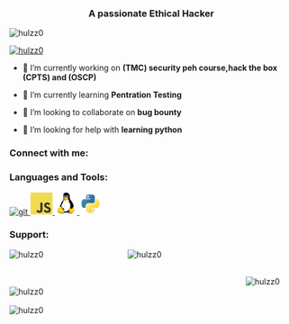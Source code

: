 




<h3 align="center">A passionate Ethical Hacker </h3>

<p align="left"> <img src="https://komarev.com/ghpvc/?username=hulzz0&label=Profile%20views&color=0e75b6&style=flat" alt="hulzz0" /> </p>

<p align="left"> <a href="https://github.com/ryo-ma/github-profile-trophy"><img src="https://github-profile-trophy.vercel.app/?username=hulzz0" alt="hulzz0" /></a> </p>

- 🔭 I’m currently working on **(TMC) security peh course,hack the box (CPTS) and (OSCP)**

- 🌱 I’m currently learning **Pentration Testing**

- 👯 I’m looking to collaborate on **bug bounty**

- 🤝 I’m looking for help with **learning python**

<h3 align="left">Connect with me:</h3>
<p align="left">
</p>

<h3 align="left">Languages and Tools:</h3>
<p align="left"> <a href="https://git-scm.com/" target="_blank" rel="noreferrer"> <img src="https://www.vectorlogo.zone/logos/git-scm/git-scm-icon.svg" alt="git" width="40" height="40"/> </a> <a href="https://developer.mozilla.org/en-US/docs/Web/JavaScript" target="_blank" rel="noreferrer"> <img src="https://raw.githubusercontent.com/devicons/devicon/master/icons/javascript/javascript-original.svg" alt="javascript" width="40" height="40"/> </a> <a href="https://www.linux.org/" target="_blank" rel="noreferrer"> <img src="https://raw.githubusercontent.com/devicons/devicon/master/icons/linux/linux-original.svg" alt="linux" width="40" height="40"/> </a> <a href="https://www.python.org" target="_blank" rel="noreferrer"> <img src="https://raw.githubusercontent.com/devicons/devicon/master/icons/python/python-original.svg" alt="python" width="40" height="40"/> </a> </p>

<h3 align="left">Support:</h3>
<p><a href="https://www.buymeacoffee.com/hulzz0"> <img align="left" src="https://cdn.buymeacoffee.com/buttons/v2/default-yellow.png" height="50" width="210" alt="hulzz0" /></a><a href="https://ko-fi.com/hulzz0"> <img align="left" src="https://cdn.ko-fi.com/cdn/kofi3.png?v=3" height="50" width="210" alt="hulzz0" /></a></p><br><br>

<p><img align="left" src="https://github-readme-stats.vercel.app/api/top-langs?username=hulzz0&show_icons=true&locale=en&layout=compact" alt="hulzz0" /></p>

<p>&nbsp;<img align="center" src="https://github-readme-stats.vercel.app/api?username=hulzz0&show_icons=true&locale=en" alt="hulzz0" /></p>

<p><img align="center" src="https://github-readme-streak-stats.herokuapp.com/?user=hulzz0&" alt="hulzz0" /></p>



<!---
hulzz0/hulzz0 is a ✨ special ✨ repository because its `README.md` (this file) appears on your GitHub profile.
You can click the Preview link to take a look at your changes.
--->
